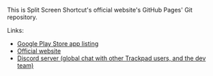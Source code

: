 This is Split Screen Shortcut's official website's GitHub Pages' Git repository.

Links:

* [Google Play Store app listing](https://play.google.com/store/apps/details?id=com.github.ericytsang.multiwindow.app.android)
* [Official website](https://ericytsang.github.io/app.android.multiwindow/index.html)
* [Discord server (global chat with other Trackpad users, and the dev team)](https://discord.gg/rkdaYNx)
